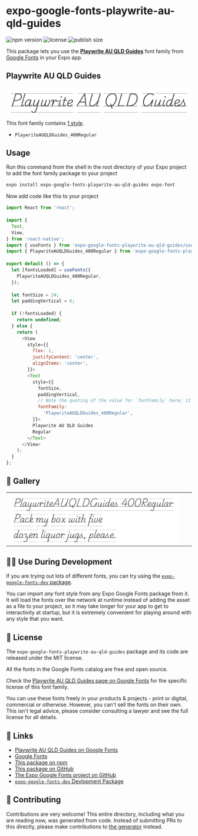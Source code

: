 # expo-google-fonts-playwrite-au-qld-guides

![npm version](https://flat.badgen.net/npm/v/expo-google-fonts-playwrite-au-qld-guides)
![license](https://flat.badgen.net/github/license/expo/google-fonts)
![publish size](https://flat.badgen.net/packagephobia/install/expo-google-fonts-playwrite-au-qld-guides)

This package lets you use the [**Playwrite AU QLD Guides**](https://fonts.google.com/specimen/Playwrite+AU+QLD+Guides) font family from [Google Fonts](https://fonts.google.com/) in your Expo app.

## Playwrite AU QLD Guides

![Playwrite AU QLD Guides](./font-family.png)

This font family contains [1 style](#-gallery).

- `PlaywriteAUQLDGuides_400Regular`

## Usage

Run this command from the shell in the root directory of your Expo project to add the font family package to your project
```sh
expo install expo-google-fonts-playwrite-au-qld-guides expo-font
```

Now add code like this to your project
```js
import React from 'react';

import {
  Text,
  View,
} from 'react-native';
import { useFonts } from 'expo-google-fonts-playwrite-au-qld-guides/useFonts';
import { PlaywriteAUQLDGuides_400Regular } from 'expo-google-fonts-playwrite-au-qld-guides/400Regular';

export default () => {
  let [fontsLoaded] = useFonts({
    PlaywriteAUQLDGuides_400Regular,
  });

  let fontSize = 24;
  let paddingVertical = 6;

  if (!fontsLoaded) {
    return undefined;
  } else {
    return (
      <View
        style={{
          flex: 1,
          justifyContent: 'center',
          alignItems: 'center',
        }}>
        <Text
          style={{
            fontSize,
            paddingVertical,
            // Note the quoting of the value for `fontFamily` here; it expects a string!
            fontFamily:
              'PlaywriteAUQLDGuides_400Regular',
          }}>
          Playwrite AU QLD Guides
          Regular
        </Text>
      </View>
    );
  }
};

```

## 🔡 Gallery


||||
|-|-|-|
|![PlaywriteAUQLDGuides_400Regular](.//400Regular/PlaywriteAUQLDGuides_400Regular.ttf.png)||||


## 👩‍💻 Use During Development

If you are trying out lots of different fonts, you can try using the [`expo-google-fonts-dev` package](https://github.com/freeboub/google-fonts/tree/master/font-packages/dev#readme).

You can import *any* font style from any Expo Google Fonts package from it. It will load the fonts
over the network at runtime instead of adding the asset as a file to your project, so it may take longer
for your app to get to interactivity at startup, but it is extremely convenient
for playing around with any style that you want.

## 📖 License

The `expo-google-fonts-playwrite-au-qld-guides` package and its code are released under the MIT license.

All the fonts in the Google Fonts catalog are free and open source.

Check the [Playwrite AU QLD Guides page on Google Fonts](https://fonts.google.com/specimen/Playwrite+AU+QLD+Guides) for the specific license of this font family.

You can use these fonts freely in your products & projects - print or digital, commercial or otherwise. However, you can't sell the fonts on their own. This isn't legal advice, please consider consulting a lawyer and see the full license for all details.

## 🔗 Links

- [Playwrite AU QLD Guides on Google Fonts](https://fonts.google.com/specimen/Playwrite+AU+QLD+Guides)
- [Google Fonts](https://fonts.google.com/)
- [This package on npm](https://www.npmjs.com/package/expo-google-fonts-playwrite-au-qld-guides)
- [This package on GitHub](https://github.com/freeboub/google-fonts/tree/master/font-packages/playwrite-au-qld-guides)
- [The Expo Google Fonts project on GitHub](https://github.com/freeboub/google-fonts)
- [`expo-google-fonts-dev` Devlopment Package](https://github.com/freeboub/google-fonts/tree/master/font-packages/dev)

## 🤝 Contributing

Contributions are very welcome! This entire directory, including what you are reading now, was generated from code. Instead of submitting PRs to this directly, please make contributions to [the generator](https://github.com/freeboub/google-fonts/tree/master/packages/generator) instead.
